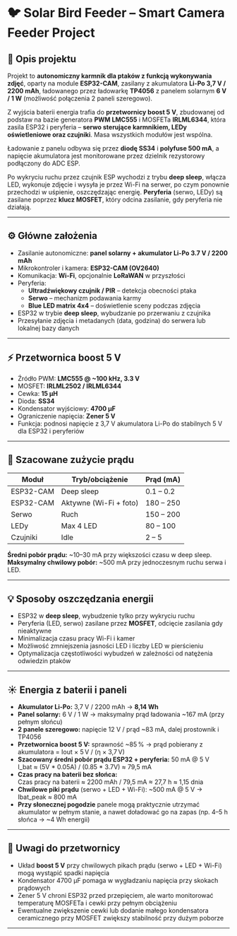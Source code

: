 # 🐦 Solar Bird Feeder – Smart Camera Feeder Project

## 📘 Opis projektu
Projekt to **autonomiczny karmnik dla ptaków z funkcją wykonywania zdjęć**, oparty na module **ESP32-CAM**, zasilany z akumulatora **Li-Po 3,7 V / 2200 mAh**, ładowanego przez ładowarkę **TP4056** z panelem solarnym **6 V / 1 W** (możliwość połączenia 2 paneli szeregowo).  

Z wyjścia baterii energia trafia do **przetwornicy boost 5 V**, zbudowanej od podstaw na bazie generatora **PWM LMC555** i MOSFETa **IRLML6344**, która zasila ESP32 i peryferia – **serwo sterujące karmnikiem, LEDy oświetleniowe oraz czujniki**. Masa wszystkich modułów jest wspólna.  

Ładowanie z panelu odbywa się przez **diodę SS34** i **polyfuse 500 mA**, a napięcie akumulatora jest monitorowane przez dzielnik rezystorowy podłączony do ADC ESP.  

Po wykryciu ruchu przez czujnik ESP wychodzi z trybu **deep sleep**, włącza LED, wykonuje zdjęcie i wysyła je przez Wi-Fi na serwer, po czym ponownie przechodzi w uśpienie, oszczędzając energię. **Peryferia** (serwo, LEDy) są zasilane poprzez **klucz MOSFET**, który odcina zasilanie, gdy peryferia nie działają.

---

## ⚙️ Główne założenia
- Zasilanie autonomiczne: **panel solarny + akumulator Li-Po 3.7 V / 2200 mAh**
- Mikrokontroler i kamera: **ESP32-CAM (OV2640)**
- Komunikacja: **Wi-Fi**, opcjonalnie **LoRaWAN** w przyszłości
- Peryferia:
  - **Ultradźwiękowy czujnik / PIR** – detekcja obecności ptaka
  - **Serwo** – mechanizm podawania karmy
  - **Blue LED matrix 4x4** – doświetlenie sceny podczas zdjęcia
- ESP32 w trybie **deep sleep**, wybudzanie po przerwaniu z czujnika
- Przesyłanie zdjęcia i metadanych (data, godzina) do serwera lub lokalnej bazy danych

---

## ⚡ Przetwornica boost 5 V
- Źródło PWM: **LMC555 @ ~100 kHz, 3.3 V**
- MOSFET: **IRLML2502 / IRLML6344**
- Cewka: **15 μH**
- Dioda: **SS34**
- Kondensator wyjściowy: **4700 μF**
- Ograniczenie napięcia: **Zener 5 V**
- Funkcja: podnosi napięcie z 3,7 V akumulatora Li-Po do stabilnych 5 V dla ESP32 i peryferiów

---

## 🔋 Szacowane zużycie prądu
| Moduł            | Tryb/obciążenie             | Prąd (mA) |
|-----------------|----------------------------|------------|
| ESP32-CAM       | Deep sleep                 | 0.1 – 0.2 |
| ESP32-CAM       | Aktywne (Wi-Fi + foto)     | 180 – 250 |
| Serwo           | Ruch                        | 150 – 200 |
| LEDy            | Max 4 LED                   | 80 – 100 |
| Czujniki        | Idle                        | 2 – 5      |

**Średni pobór prądu:** ~10–30 mA przy większości czasu w deep sleep.  
**Maksymalny chwilowy pobór:** ~500 mA przy jednoczesnym ruchu serwa i LED.

---

## 💡 Sposoby oszczędzania energii
- ESP32 w **deep sleep**, wybudzenie tylko przy wykryciu ruchu
- Peryferia (LED, serwo) zasilane przez **MOSFET**, odcięcie zasilania gdy nieaktywne
- Minimalizacja czasu pracy Wi-Fi i kamer
- Możliwość zmniejszenia jasności LED i liczby LED w pierścieniu
- Optymalizacja częstotliwości wybudzeń w zależności od natężenia odwiedzin ptaków

---

## ☀️ Energia z baterii i paneli
- **Akumulator Li-Po:** 3,7 V / 2200 mAh → **8,14 Wh**
- **Panel solarny:** 6 V / 1 W → maksymalny prąd ładowania ~167 mA (przy pełnym słońcu)
- **2 panele szeregowo:** napięcie 12 V / prąd ~83 mA, dalej prostownik i TP4056
- **Przetwornica boost 5 V:** sprawność ~85 % → prąd pobierany z akumulatora = Iout × 5 V / (η × 3,7 V)
- **Szacowany średni pobór prądu ESP32 + peryferia:** 50 mA @ 5 V  
  I_bat ≈ (5V * 0.05A) / (0.85 * 3.7V) ≈ 79,5 mA
- **Czas pracy na baterii bez słońca:**  
  Czas pracy na baterii ≈ 2200 mAh / 79,5 mA ≈ 27,7 h ≈ 1,15 dnia
- **Chwilowe piki prądu** (serwo + LED + Wi-Fi): ~500 mA @ 5 V → Ibat_peak ≈ 800 mA  
- **Przy słonecznej pogodzie** panele mogą praktycznie utrzymać akumulator w pełnym stanie, a nawet doładować go na zapas (np. 4–5 h słońca → ~4 Wh energii)


---

## 🔧 Uwagi do przetwornicy
- Układ **boost 5 V** przy chwilowych pikach prądu (serwo + LED + Wi-Fi) mogą wystąpić spadki napięcia
- Kondensator 4700 μF pomaga w wygładzaniu napięcia przy skokach prądowych
- Zener 5 V chroni ESP32 przed przepięciem, ale warto monitorować temperaturę MOSFETa i cewki przy pełnym obciążeniu
- Ewentualne zwiększenie cewki lub dodanie małego kondensatora ceramicznego przy MOSFET zwiększy stabilność przy dużym poborze

---
